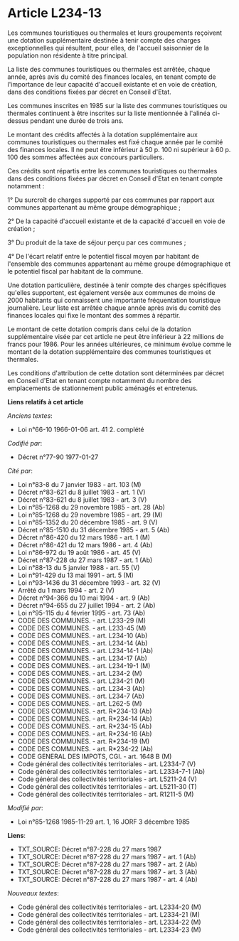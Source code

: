 # Article L234-13

Les communes touristiques ou thermales et leurs groupements reçoivent une dotation supplémentaire destinée à tenir compte des
charges exceptionnelles qui résultent, pour elles, de l'accueil saisonnier de la population non résidente à titre principal.

La liste des communes touristiques ou thermales est arrêtée, chaque année, après avis du comité des finances locales, en
tenant compte de l'importance de leur capacité d'accueil existante et en voie de création, dans des conditions fixées par
décret en Conseil d'Etat.

Les communes inscrites en 1985 sur la liste des communes touristiques ou thermales continuent à être inscrites sur la liste
mentionnée à l'alinéa ci-dessus pendant une durée de trois ans.

Le montant des crédits affectés à la dotation supplémentaire aux communes touristiques ou thermales est fixé chaque année par
le comité des finances locales. Il ne peut être inférieur à 50 p. 100 ni supérieur à 60 p. 100 des sommes affectées aux
concours particuliers.

Ces crédits sont répartis entre les communes touristiques ou thermales dans des conditions fixées par décret en Conseil
d'Etat en tenant compte notamment :

1° Du surcroît de charges supporté par ces communes par rapport aux communes appartenant au même groupe démographique ;

2° De la capacité d'accueil existante et de la capacité d'accueil en voie de création ;

3° Du produit de la taxe de séjour perçu par ces communes ;

4° De l'écart relatif entre le potentiel fiscal moyen par habitant de l'ensemble des communes appartenant au même groupe
démographique et le potentiel fiscal par habitant de la commune.

Une dotation particulière, destinée à tenir compte des charges spécifiques qu'elles supportent, est également versée aux
communes de moins de 2000 habitants qui connaissent une importante fréquentation touristique journalière. Leur liste est
arrêtée chaque année après avis du comité des finances locales qui fixe le montant des sommes à répartir.

Le montant de cette dotation compris dans celui de la dotation supplémentaire visée par cet article ne peut être inférieur à
22 millions de francs pour 1986. Pour les années ultérieures, ce minimum évolue comme le montant de la dotation
supplémentaire des communes touristiques et thermales.

Les conditions d'attribution de cette dotation sont déterminées par décret en Conseil d'Etat en tenant compte notamment du
nombre des emplacements de stationnement public aménagés et entretenus.

**Liens relatifs à cet article**

_Anciens textes_:

  - Loi n°66-10 1966-01-06 art. 41 2. complété

_Codifié par_:

  - Décret n°77-90 1977-01-27

_Cité par_:

  - Loi n°83-8 du 7 janvier 1983 - art. 103 (M)
  - Décret n°83-621 du 8 juillet 1983 - art. 1 (V)
  - Décret n°83-621 du 8 juillet 1983 - art. 3 (V)
  - Loi n°85-1268 du 29 novembre 1985 - art. 28 (Ab)
  - Loi n°85-1268 du 29 novembre 1985 - art. 29 (M)
  - Loi n°85-1352 du 20 décembre 1985 - art. 9 (V)
  - Décret n°85-1510 du 31 décembre 1985 - art. 5 (Ab)
  - Décret n°86-420 du 12 mars 1986 - art. 1 (M)
  - Décret n°86-421 du 12 mars 1986 - art. 4 (Ab)
  - Loi n°86-972 du 19 août 1986 - art. 45 (V)
  - Décret n°87-228 du 27 mars 1987 - art. 1 (Ab)
  - Loi n°88-13 du 5 janvier 1988 - art. 55 (V)
  - Loi n°91-429 du 13 mai 1991 - art. 5 (M)
  - Loi n°93-1436 du 31 décembre 1993 - art. 32 (V)
  - Arrêté du 1 mars 1994 - art. 2 (V)
  - Décret n°94-366 du 10 mai 1994 - art. 9 (Ab)
  - Décret n°94-655 du 27 juillet 1994 - art. 2 (Ab)
  - Loi n°95-115 du 4 février 1995 - art. 73 (Ab)
  - CODE DES COMMUNES. - art. L233-29 (M)
  - CODE DES COMMUNES. - art. L233-45 (M)
  - CODE DES COMMUNES. - art. L234-10 (Ab)
  - CODE DES COMMUNES. - art. L234-14 (Ab)
  - CODE DES COMMUNES. - art. L234-14-1 (Ab)
  - CODE DES COMMUNES. - art. L234-17 (Ab)
  - CODE DES COMMUNES. - art. L234-19-1 (M)
  - CODE DES COMMUNES. - art. L234-2 (M)
  - CODE DES COMMUNES. - art. L234-21 (M)
  - CODE DES COMMUNES. - art. L234-3 (Ab)
  - CODE DES COMMUNES. - art. L234-7 (Ab)
  - CODE DES COMMUNES. - art. L262-5 (M)
  - CODE DES COMMUNES. - art. R*234-13 (Ab)
  - CODE DES COMMUNES. - art. R*234-14 (Ab)
  - CODE DES COMMUNES. - art. R*234-15 (Ab)
  - CODE DES COMMUNES. - art. R*234-16 (Ab)
  - CODE DES COMMUNES. - art. R*234-19 (M)
  - CODE DES COMMUNES. - art. R*234-22 (Ab)
  - CODE GENERAL DES IMPOTS, CGI. - art. 1648 B (M)
  - Code général des collectivités territoriales - art. L2334-7 (V)
  - Code général des collectivités territoriales - art. L2334-7-1 (Ab)
  - Code général des collectivités territoriales - art. L5211-24 (V)
  - Code général des collectivités territoriales - art. L5211-30 (T)
  - Code général des collectivités territoriales - art. R1211-5 (M)

_Modifié par_:

  - Loi n°85-1268 1985-11-29 art. 1, 16 JORF 3 décembre 1985

**Liens**:

  - TXT_SOURCE: Décret n°87-228 du 27 mars 1987
  - TXT_SOURCE: Décret n°87-228 du 27 mars 1987 - art. 1 (Ab)
  - TXT_SOURCE: Décret n°87-228 du 27 mars 1987 - art. 2 (Ab)
  - TXT_SOURCE: Décret n°87-228 du 27 mars 1987 - art. 3 (Ab)
  - TXT_SOURCE: Décret n°87-228 du 27 mars 1987 - art. 4 (Ab)

_Nouveaux textes_:

  - Code général des collectivités territoriales - art. L2334-20 (M)
  - Code général des collectivités territoriales - art. L2334-21 (M)
  - Code général des collectivités territoriales - art. L2334-22 (M)
  - Code général des collectivités territoriales - art. L2334-23 (M)
